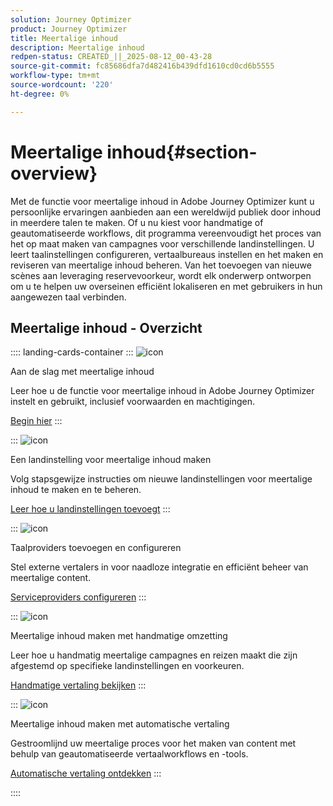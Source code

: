 ```yaml
---
solution: Journey Optimizer
product: Journey Optimizer
title: Meertalige inhoud
description: Meertalige inhoud
redpen-status: CREATED_||_2025-08-12_00-43-28
source-git-commit: fc85686dfa7d482416b439dfd1610cd0cd6b5555
workflow-type: tm+mt
source-wordcount: '220'
ht-degree: 0%

---
```



# Meertalige inhoud{#section-overview}

Met de functie voor meertalige inhoud in Adobe Journey Optimizer kunt u persoonlijke ervaringen aanbieden aan een wereldwijd publiek door inhoud in meerdere talen te maken. Of u nu kiest voor handmatige of geautomatiseerde workflows, dit programma vereenvoudigt het proces van het op maat maken van campagnes voor verschillende landinstellingen. U leert taalinstellingen configureren, vertaalbureaus instellen en het maken en reviseren van meertalige inhoud beheren. Van het toevoegen van nieuwe scènes aan leveraging reservevoorkeur, wordt elk onderwerp ontworpen om u te helpen uw overseinen efficiënt lokaliseren en met gebruikers in hun aangewezen taal verbinden.

## Meertalige inhoud - Overzicht

:::: landing-cards-container
:::
![icon](https://cdn.experienceleague.adobe.com/icons/circle-play.svg?lang=nl-NL)

Aan de slag met meertalige inhoud

Leer hoe u de functie voor meertalige inhoud in Adobe Journey Optimizer instelt en gebruikt, inclusief voorwaarden en machtigingen.

[Begin hier](../using/content-management/multilingual-gs.md)
:::

:::
![icon](https://cdn.experienceleague.adobe.com/icons/list-check.svg?lang=nl-NL)

Een landinstelling voor meertalige inhoud maken

Volg stapsgewijze instructies om nieuwe landinstellingen voor meertalige inhoud te maken en te beheren.

[Leer hoe u landinstellingen toevoegt](../using/content-management/multilingual-locale.md)
:::

:::
![icon](https://cdn.experienceleague.adobe.com/icons/gear.svg?lang=nl-NL)

Taalproviders toevoegen en configureren

Stel externe vertalers in voor naadloze integratie en efficiënt beheer van meertalige content.

[Serviceproviders configureren](../using/content-management/multilingual-provider.md)
:::

:::
![icon](https://cdn.experienceleague.adobe.com/icons/bullseye.svg?lang=nl-NL)

Meertalige inhoud maken met handmatige omzetting

Leer hoe u handmatig meertalige campagnes en reizen maakt die zijn afgestemd op specifieke landinstellingen en voorkeuren.

[Handmatige vertaling bekijken](../using/content-management/multilingual-manual.md)
:::

:::
![icon](https://cdn.experienceleague.adobe.com/icons/puzzle-piece.svg?lang=nl-NL)

Meertalige inhoud maken met automatische vertaling

Gestroomlijnd uw meertalige proces voor het maken van content met behulp van geautomatiseerde vertaalworkflows en -tools.

[Automatische vertaling ontdekken](../using/content-management/multilingual-automated.md)
:::

::::
